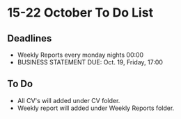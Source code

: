 # 15-22 October To Do List
## Deadlines
* Weekly Reports every monday nights 00:00
* BUSINESS	STATEMENT	DUE:	Oct.	19,	Friday,	17:00	

## To Do
* All CV's will added under CV folder.
* Weekly report will added under Weekly Reports folder.
